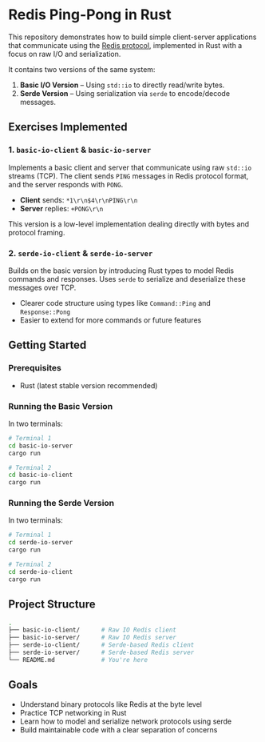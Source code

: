 # Redis Ping-Pong in Rust

This repository demonstrates how to build simple client-server applications that communicate using the [Redis protocol](https://redis.io/docs/reference/protocol-spec/), implemented in Rust with a focus on raw I/O and serialization.

It contains two versions of the same system:
1. **Basic I/O Version** – Using `std::io` to directly read/write bytes.
2. **Serde Version** – Using serialization via `serde` to encode/decode messages.

## Exercises Implemented

### 1. `basic-io-client` & `basic-io-server`
Implements a basic client and server that communicate using raw `std::io` streams (TCP). The client sends `PING` messages in Redis protocol format, and the server responds with `PONG`.

- **Client** sends: `*1\r\n$4\r\nPING\r\n`
- **Server** replies: `+PONG\r\n`

This version is a low-level implementation dealing directly with bytes and protocol framing.

### 2. `serde-io-client` & `serde-io-server`
Builds on the basic version by introducing Rust types to model Redis commands and responses. Uses `serde` to serialize and deserialize these messages over TCP.

- Clearer code structure using types like `Command::Ping` and `Response::Pong`
- Easier to extend for more commands or future features

## Getting Started

### Prerequisites

- Rust (latest stable version recommended)

### Running the Basic Version

In two terminals:

```bash
# Terminal 1
cd basic-io-server
cargo run

# Terminal 2
cd basic-io-client
cargo run
```

### Running the Serde Version

In two terminals:

```bash
# Terminal 1
cd serde-io-server
cargo run

# Terminal 2
cd serde-io-client
cargo run
```

## Project Structure

```bash
.
├── basic-io-client/      # Raw IO Redis client
├── basic-io-server/      # Raw IO Redis server
├── serde-io-client/      # Serde-based Redis client
├── serde-io-server/      # Serde-based Redis server
└── README.md             # You're here
```

## Goals

- Understand binary protocols like Redis at the byte level
- Practice TCP networking in Rust
- Learn how to model and serialize network protocols using serde
- Build maintainable code with a clear separation of concerns
